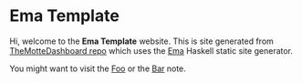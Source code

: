 # Ema Template

Hi, welcome to the **Ema Template** website. This is site generated from [TheMotteDashboard repo](http://github.com/srid/TheMotteDashboard) which uses the [Ema](https://ema.srid.ca/) Haskell static site generator.

You might want to visit the [Foo](dir1/foo.md) or the [Bar](dir2/bar.md) note.
